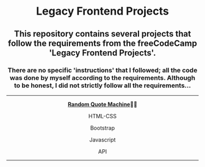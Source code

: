 <div align="center">
<h1>Legacy Frontend Projects</h1>
<h2>This repository contains several projects that follow the requirements from the freeCodeCamp 'Legacy Frontend Projects'.</h2>
<h3>There are no specific 'instructions' that I followed; all the code was done by myself according to the requirements. Although to be honest, I did not strictly follow all the requirements...</h3>
<hr>
<p><a href="https://github.com/DayDreamYGithub/Legacy-Frontend-Projects/tree/main/RandomQuoteMachine"><strong>Random Quote Machine</strong></a>🌟🌟</p>
  <p>HTML-CSS</p>
  <p>Bootstrap</p>
  <p>Javascript</p>
  <p>API</p>
<hr>

</div>
